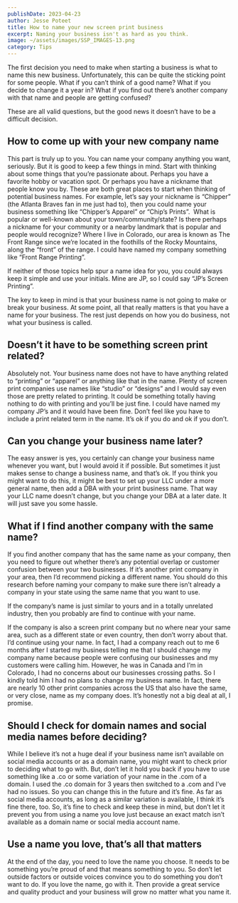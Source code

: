 ```yaml
---
publishDate: 2023-04-23
author: Jesse Poteet
title: How to name your new screen print business
excerpt: Naming your business isn't as hard as you think.
image: ~/assets/images/SSP_IMAGES-13.png
category: Tips
---
```


The first decision you need to make when starting a business is what to name this new business. Unfortunately, this can be quite the sticking point for some people. What if you can’t think of a good name? What if you decide to change it a year in? What if you find out there’s another company with that name and people are getting confused?

These are all valid questions, but the good news it doesn’t have to be a difficult decision.

## How to come up with your new company name
This part is truly up to you. You can name your company anything you want, seriously. But it is good to keep a few things in mind. Start with thinking about some things that you’re passionate about. Perhaps you have a favorite hobby or vacation spot. Or perhaps you have a nickname that people know you by. These are both great places to start when thinking of potential business names. For example, let’s say your nickname is “Chipper” (the Atlanta Braves fan in me just had to), then you could name your business something like “Chipper’s Apparel” or “Chip’s Prints”. 
What is popular or well-known about your town/community/state? Is there perhaps a nickname for your community or a nearby landmark that is popular and people would recognize? Where I live in Colorado, our area is known as The Front Range since we’re located in the foothills of the Rocky Mountains, along the “front” of the range. I could have named my company something like “Front Range Printing”.

If neither of those topics help spur a name idea for you, you could always keep it simple and use your initials. Mine are JP, so I could say “JP’s Screen Printing”. 

The key to keep in mind is that your business name is not going to make or break your business. At some point, all that really matters is that you have a name for your business. The rest just depends on how you do business, not what your business is called.

## Doesn’t it have to be something screen print related?
Absolutely not. Your business name does not have to have anything related to “printing” or “apparel” or anything like that in the name. Plenty of screen print companies use names like “studio” or “designs” and I would say even those are pretty related to printing. It could be something totally having nothing to do with printing and you’ll be just fine. I could have named my company JP’s and it would have been fine. Don’t feel like you have to include a print related term in the name. It’s ok if you do and ok if you don’t.

## Can you change your business name later?
The easy answer is yes, you certainly can change your business name whenever you want, but I would avoid it if possible. But sometimes it just makes sense to change a business name, and that’s ok. If you think you might want to do this, it might be best to set up your LLC under a more general name, then add a DBA with your print business name. That way your LLC name doesn’t change, but you change your DBA at a later date. It will just save you some hassle. 

## What if I find another company with the same name?
If you find another company that has the same name as your company, then you need to figure out whether there’s any potential overlap or customer confusion between your two businesses. If it’s another print company in your area, then I’d recommend picking a different name. You should do this research before naming your company to make sure there isn’t already a company in your state using the same name that you want to use.

If the company’s name is just similar to yours and in a totally unrelated industry, then you probably are find to continue with your name. 

If the company is also a screen print company but no where near your same area, such as a different state or even country, then don’t worry about that. I’d continue using your name. In fact, I had a company reach out to me 6 months after I started my business telling me that I should change my company name because people were confusing our businesses and my customers were calling him. However, he was in Canada and I’m in Colorado, I had no concerns about our businesses crossing paths. So I kindly told him I had no plans to change my business name. In fact, there are nearly 10 other print companies across the US that also have the same, or very close, name as my company does. It’s honestly not a big deal at all, I promise.

## Should I check for domain names and social media names before deciding?
While I believe it’s not a huge deal if your business name isn’t available on social media accounts or as a domain name, you might want to check prior to deciding what to go with. But, don’t let it hold you back if you have to use something like a .co or some variation of your name in the .com of a domain. I used the .co domain for 3 years then switched to a .com and I’ve had no issues. So you can change this in the future and it’s fine. As far as social media accounts, as long as a similar variation is available, I think it’s fine there, too. So, it’s fine to check and keep these in mind, but don’t let it prevent you from using a name you love just because an exact match isn’t available as a domain name or social media account name.

## Use a name you love, that’s all that matters
At the end of the day, you need to love the name you choose. It needs to be something you’re proud of and that means something to you. So don’t let outside factors or outside voices convince you to do something you don’t want to do. If you love the name, go with it. Then provide a great service and quality product and your business will grow no matter what you name it.
